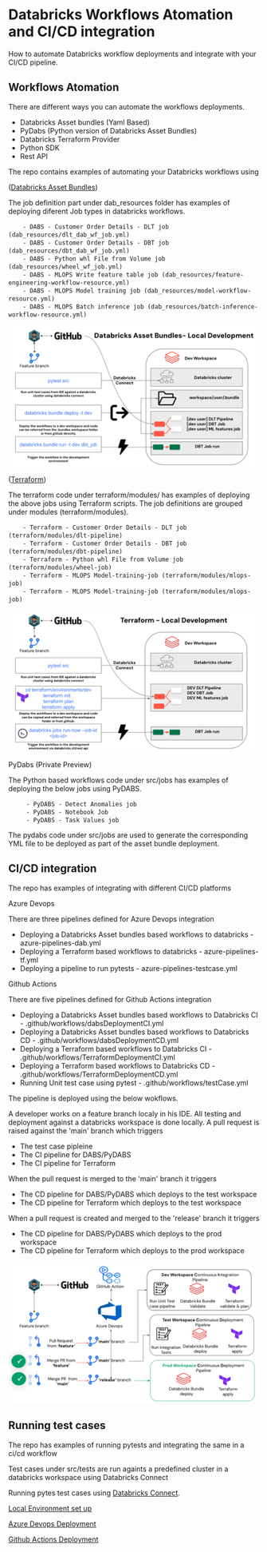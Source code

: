 
# Databricks Workflows Atomation and CI/CD integration 

How to automate Databricks workflow deployments and integrate with your CI/CD pipeline.

## Workflows Atomation
There are different ways you can automate the workflows deployments.


- Databricks Asset bundles (Yaml Based)
- PyDabs (Python version of Databricks Asset Bundles)
- Databricks Terraform Provider
- Python SDK
- Rest API

The repo contains examples of automating your Databricks workflows using

([Databricks Asset Bundles](https://docs.databricks.com/en/dev-tools/bundles/index.html))


The job definition part under dab_resources folder has examples of deploying diferent Job types in databricks workflows.

        - DABS - Customer Order Details - DLT job (dab_resources/dlt_dab_wf_job.yml) 
        - DABS - Customer Order Details - DBT job (dab_resources/dbt_dab_wf_job.yml) 
        - DABS - Python whl File from Volume job (dab_resources/wheel_wf_job.yml) 
        - DABS - MLOPS Write feature table job (dab_resources/feature-engineering-workflow-resource.yml) 
        - DABS - MLOPS Model training job (dab_resources/model-workflow-resource.yml)
        - DABS - MLOPS Batch inference job (dab_resources/batch-inference-workflow-resource.yml) 


![Local Development](images/DABlocal.png)
 

([Terraform](https://registry.terraform.io/providers/databricks/databricks/latest/docs))


The terraform code under terraform/modules/ has examples of deploying the above jobs using Terraform scripts. 
The job definitions are grouped under modules (terraform/modules).


        - Terraform - Customer Order Details - DLT job (terraform/modules/dlt-pipeline)
        - Terraform - Customer Order Details - DBT job (terraform/modules/dbt-pipeline)
        - Terraform - Python whl File from Volume job (terraform/modules/wheel-job)
        - Terraform - MLOPS Model-training-job (terraform/modules/mlops-job)
        - Terraform - MLOPS Model-training-job (terraform/modules/mlops-job)

![Local Development](images/TFlocal.png)

PyDabs (Private Preview)

The Python based workflows code under src/jobs has examples of deploying the below jobs using PyDABS.

         - PyDABS - Detect Anomalies job
         - PyDABS - Notebook Job
         - PyDABS - Task Values job





The pydabs code under src/jobs are used to generate the corresponding YML file to be deployed as part of the asset bundle deployment.

## CI/CD integration 

The repo has examples of integrating with different CI/CD platforms 


Azure Devops

There are three pipelines defined for Azure Devops integration

   - Deploying a Databricks Asset bundles based workflows to databricks -  azure-pipelines-dab.yml
   - Deploying a Terraform based workflows to databricks -  azure-pipelines-tf.yml
   - Deploying a pipeline to run pytests -  azure-pipelines-testcase.yml


Github Actions

There are five pipelines defined for Github Actions integration

   - Deploying a Databricks Asset bundles based workflows to Databricks  CI -  .github/workflows/dabsDeploymentCI.yml
   - Deploying a Databricks Asset bundles based workflows to Databricks  CD -  .github/workflows/dabsDeploymentCD.yml
   - Deploying a Terraform based workflows to Databricks CI -   .github/workflows/TerraformDeploymentCI.yml
   - Deploying a Terraform based workflows to Databricks CD -   .github/workflows/TerraformDeploymentCD.yml
   - Running Unit test case using pytest -   .github/workflows/testCase.yml


The pipeline is deployed using the below wokflows.

A developer works on a feature branch localy in his IDE.
All testing and deployment against a databricks workspace is done locally.
A pull request is raised against the 'main' branch which triggers 
 - The test case pipleine
 - The CI pipeline for DABS/PyDABS
 - The CI pipeline for Terraform

 When the pull request is merged to the 'main' branch it triggers
 - The CD pipeline for DABS/PyDABS which deploys to the test workspace
 - The CD pipeline for Terraform which deploys to the test workspace

 When a pull request is created and merged to the 'release' branch it triggers
 - The CD pipeline for DABS/PyDABS which deploys to the prod workspace
 - The CD pipeline for Terraform which deploys to the prod workspace





![Deployment workflow](images/workflow.png)



 
## Running test cases

The repo has examples of running pytests and integrating the same in a ci/cd workflow 

Test cases under src/tests are run againts a predefined cluster in a databricks workspace using Databricks Connect

Running pytes test cases using [Databricks Connect](https://docs.databricks.com/en/dev-tools/databricks-connect/index.html).



[Local Environment set up ](localSetup.md)

[Azure Devops Deployment](Azuredevops.md)

[Github Actions Deployment](Githubactions.md)